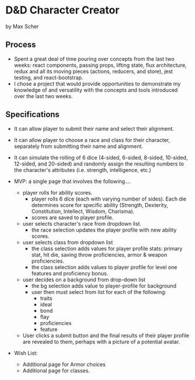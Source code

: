 # D&D Character Creator
by Max Scher

## Process
* Spent a great deal of time pouring over concepts from the last two weeks: react components, passing props, lifting state, flux architecture, redux and all its moving pieces (actions, reducers, and store), jest testing, and react-bootstrap.
* I chose a project that would provide opportunities to demonstrate my knowledge of and versatility with the concepts and tools introduced over the last two weeks.

## Specifications
* It can allow player to submit their name and select their alignment.
* It can allow player to choose a race and class for their character, separately from submitting their name and alignment.
* It can simulate the rolling of 6 dice (4-sided, 6-sided, 8-sided, 10-sided, 12-sided, and 20-sided) and randomly assign the resulting numbers to the character's attributes (i.e. strength, intelligence, etc.)


* MVP: a single page that involves the following....
  * player rolls for ability scores.
    * player rolls 6 dice (each with varying number of sides). Each die determines score for specific ability (Strength, Dexterity, Constitution, Intellect, Wisdom, Charisma).
    * scores are saved to player profile.
  * user selects character's race from dropdown list.
    * the race selection updates the player profile with new ability scores.
  * user selects class from dropdown list
    * the class selection adds values for player profile stats: primary stat, hit die, saving throw proficiencies, armor & weapon proficiencies.
    * the class selection adds values to player profile for level one features and proficiency bonus.
  * user decides on a background from drop-down list
    * the bg selection adds value to player-profile for background
    * user then must select from list for each of the following:
      * traits
      * ideal
      * bond
      * flay
      * proficiencies
      * feature
  * User clicks a submit button and the final results of their player profile are revealed to them, perhaps with a picture of a potential avatar.

* Wish List:
  * Additional page for Armor choices
  * Additional page for classes.
